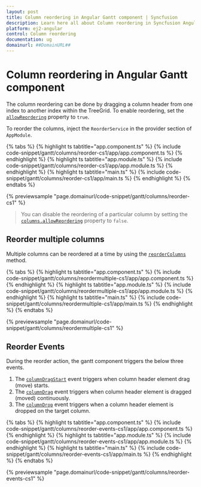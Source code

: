 ```yaml
---
layout: post
title: Column reordering in Angular Gantt component | Syncfusion
description: Learn here all about Column reordering in Syncfusion Angular Gantt component of Syncfusion Essential JS 2 and more.
platform: ej2-angular
control: Column reordering 
documentation: ug
domainurl: ##DomainURL##
---
```


# Column reordering in Angular Gantt component

The column reordering can be done by dragging a column header from one index to another index within the TreeGrid. To enable reordering, set the [`allowReordering`](https://ej2.syncfusion.com/angular/documentation/api/gantt/#allowreordering) property to `true`.

To reorder the columns, inject the `ReorderService` in the provider section of `AppModule`.

{% tabs %}
{% highlight ts tabtitle="app.component.ts" %}
{% include code-snippet/gantt/columns/reorder-cs1/app/app.component.ts %}
{% endhighlight %}
{% highlight ts tabtitle="app.module.ts" %}
{% include code-snippet/gantt/columns/reorder-cs1/app/app.module.ts %}
{% endhighlight %}
{% highlight ts tabtitle="main.ts" %}
{% include code-snippet/gantt/columns/reorder-cs1/app/main.ts %}
{% endhighlight %}
{% endtabs %}
  
{% previewsample "page.domainurl/code-snippet/gantt/columns/reorder-cs1" %}

> You can disable the reordering of a particular column by setting the [`columns.allowReordering`](https://ej2.syncfusion.com/angular/documentation/api/gantt/column/#allowreordering) property to `false`.

## Reorder multiple columns

Multiple columns can be reordered at a time by using the [`reorderColumns`](https://ej2.syncfusion.com/angular/documentation/api/gantt/column/#reordercolumns) method.

{% tabs %}
{% highlight ts tabtitle="app.component.ts" %}
{% include code-snippet/gantt/columns/reordermultiple-cs1/app/app.component.ts %}
{% endhighlight %}
{% highlight ts tabtitle="app.module.ts" %}
{% include code-snippet/gantt/columns/reordermultiple-cs1/app/app.module.ts %}
{% endhighlight %}
{% highlight ts tabtitle="main.ts" %}
{% include code-snippet/gantt/columns/reordermultiple-cs1/app/main.ts %}
{% endhighlight %}
{% endtabs %}
  
{% previewsample "page.domainurl/code-snippet/gantt/columns/reordermultiple-cs1" %}

## Reorder Events

During the reorder action, the gantt component triggers the below three events.

1. The [`columnDragStart`](https://ej2.syncfusion.com/angular/documentation/api/gantt/#columndragstart) event triggers when column header element drag (move) starts.
2. The [`columnDrag`](https://ej2.syncfusion.com/angular/documentation/api/gantt/#columndrag) event triggers when column header element is dragged (moved) continuously.
3. The [`columnDrop`](https://ej2.syncfusion.com/angular/documentation/api/gantt/#columndrop) event triggers when a column header element is dropped on the target column.

{% tabs %}
{% highlight ts tabtitle="app.component.ts" %}
{% include code-snippet/gantt/columns/reorder-events-cs1/app/app.component.ts %}
{% endhighlight %}
{% highlight ts tabtitle="app.module.ts" %}
{% include code-snippet/gantt/columns/reorder-events-cs1/app/app.module.ts %}
{% endhighlight %}
{% highlight ts tabtitle="main.ts" %}
{% include code-snippet/gantt/columns/reorder-events-cs1/app/main.ts %}
{% endhighlight %}
{% endtabs %}
  
{% previewsample "page.domainurl/code-snippet/gantt/columns/reorder-events-cs1" %}
